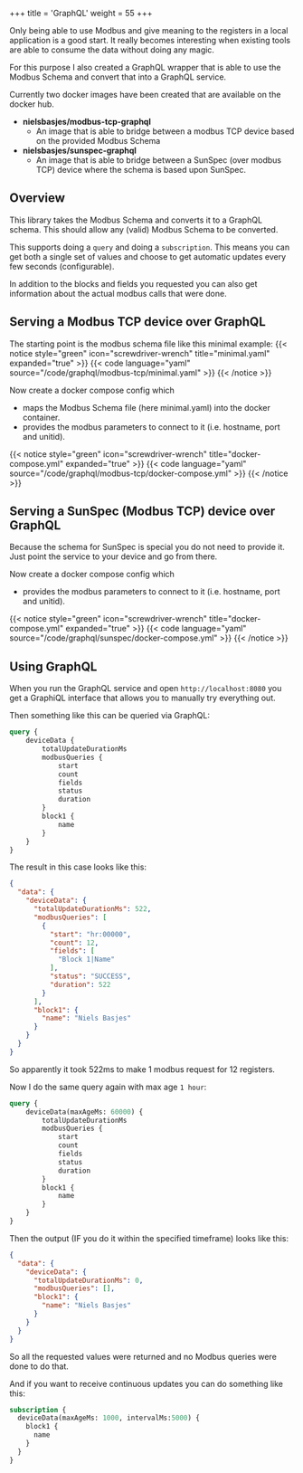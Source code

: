 +++
title = 'GraphQL'
weight = 55
+++

Only being able to use Modbus and give meaning to the registers in a local application is a good start. It really becomes interesting when existing tools are able to consume the data without doing any magic. 

For this purpose I also created a GraphQL wrapper that is able to use the Modbus Schema and convert that into a GraphQL service. 

Currently two docker images have been created that are available on the docker hub.

- **nielsbasjes/modbus-tcp-graphql**
  - An image that is able to bridge between a modbus TCP device based on the provided Modbus Schema
- **nielsbasjes/sunspec-graphql**
  - An image that is able to bridge between a SunSpec (over modbus TCP) device where the schema is based upon SunSpec.

## Overview
This library takes the Modbus Schema and converts it to a GraphQL schema. 
This should allow any (valid) Modbus Schema to be converted. 

This supports doing a `query` and doing a `subscription`. This means you can get both a single set of values and choose to get automatic updates every few seconds (configurable).

In addition to the blocks and fields you requested you can also get information about the actual modbus calls that were done.

## Serving a Modbus TCP device over GraphQL
The starting point is the modbus schema file like this minimal example:
{{< notice style="green" icon="screwdriver-wrench" title="minimal.yaml" expanded="true" >}}
{{< code language="yaml" source="/code/graphql/modbus-tcp/minimal.yaml" >}}
{{< /notice >}}

Now create a docker compose config which 
- maps the Modbus Schema file (here minimal.yaml) into the docker container.
- provides the modbus parameters to connect to it (i.e. hostname, port and unitid).

{{< notice style="green" icon="screwdriver-wrench" title="docker-compose.yml" expanded="true" >}}
{{< code language="yaml" source="/code/graphql/modbus-tcp/docker-compose.yml" >}}
{{< /notice >}}

## Serving a SunSpec (Modbus TCP) device over GraphQL
Because the schema for SunSpec is special you do not need to provide it.
Just point the service to your device and go from there.

Now create a docker compose config which
- provides the modbus parameters to connect to it (i.e. hostname, port and unitid).

{{< notice style="green" icon="screwdriver-wrench" title="docker-compose.yml" expanded="true" >}}
{{< code language="yaml" source="/code/graphql/sunspec/docker-compose.yml" >}}
{{< /notice >}}

## Using GraphQL
When you run the GraphQL service and open `http://localhost:8080` you get a GraphiQL interface that allows you to manually try everything out. 

Then something like this can be queried via GraphQL:
```graphql
query {
    deviceData {
        totalUpdateDurationMs
        modbusQueries {
            start
            count
            fields
            status
            duration
        }
        block1 {
            name
        }
    }
}
```

The result in this case looks like this:

```json
{
  "data": {
    "deviceData": {
      "totalUpdateDurationMs": 522,
      "modbusQueries": [
        {
          "start": "hr:00000",
          "count": 12,
          "fields": [
            "Block 1|Name"
          ],
          "status": "SUCCESS",
          "duration": 522
        }
      ],
      "block1": {
        "name": "Niels Basjes"
      }
    }
  }
}
```
So apparently it took 522ms to make 1 modbus request for 12 registers.

Now I do the same query again with max age `1 hour`:
```graphql
query {
    deviceData(maxAgeMs: 60000) {
        totalUpdateDurationMs
        modbusQueries {
            start
            count
            fields
            status
            duration
        }
        block1 {
            name
        }
    }
}
```

Then the output (IF you do it within the specified timeframe) looks like this:

```json
{
  "data": {
    "deviceData": {
      "totalUpdateDurationMs": 0,
      "modbusQueries": [],
      "block1": {
        "name": "Niels Basjes"
      }
    }
  }
}
```

So all the requested values were returned and no Modbus queries were done to do that.

And if you want to receive continuous updates you can do something like this:
```graphql
subscription {
  deviceData(maxAgeMs: 1000, intervalMs:5000) {
    block1 {
      name
    }
  }
}
```